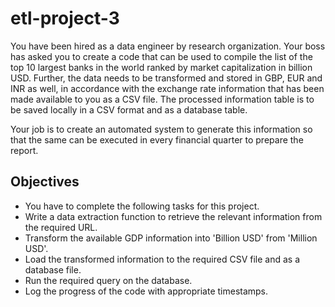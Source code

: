 # etl-project-3
You have been hired as a data engineer by research organization. Your boss has asked you to create a code that can be used to compile the list of the top 10 largest banks in the world ranked by market capitalization in billion USD. Further, the data needs to be transformed and stored in GBP, EUR and INR as well, in accordance with the exchange rate information that has been made available to you as a CSV file. The processed information table is to be saved locally in a CSV format and as a database table.

Your job is to create an automated system to generate this information so that the same can be executed in every financial quarter to prepare the report.

## Objectives
* You have to complete the following tasks for this project.
* Write a data extraction function to retrieve the relevant information from the required URL.
* Transform the available GDP information into 'Billion USD' from 'Million USD'.
* Load the transformed information to the required CSV file and as a database file.
* Run the required query on the database.
* Log the progress of the code with appropriate timestamps.
  





